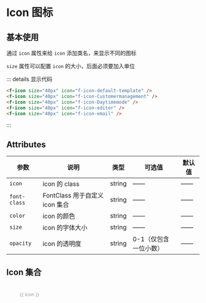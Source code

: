 # Icon 图标

## 基本使用

通过 `icon` 属性来给 `icon` 添加类名，来显示不同的图标

`size` 属性可以配置 `icon` 的大小，后面必须要加入单位

<f-icon size="40px" icon="f-icon-default-template" />
<f-icon size="40px" icon="f-icon-Customermanagement" />
<f-icon size="40px" icon="f-icon-Daytimemode" />
<f-icon size="40px" icon="f-icon-editor" />
<f-icon size="40px" icon="f-icon-email" />

::: details 显示代码

```html
<f-icon size="40px" icon="f-icon-default-template" />
<f-icon size="40px" icon="f-icon-Customermanagement" />
<f-icon size="40px" icon="f-icon-Daytimemode" />
<f-icon size="40px" icon="f-icon-editor" />
<f-icon size="40px" icon="f-icon-email" />
```

:::

## Attributes

| 参数         | 说明                           | 类型   | 可选值                | 默认值 |
| ------------ | ------------------------------ | ------ | --------------------- | ------ |
| `icon`       | icon 的 class                  | string | ——                    | ——     |
| `font-class` | FontClass 用于自定义 icon 集合 | string | ——                    | ——     |
| `color`      | icon 的颜色                    | string | ——                    | ——     |
| `size`       | icon 的字体大小                | string | ——                    | ——     |
| `opacity`    | icon 的透明度                  | string | 0-1（仅包含一位小数） | ——     |

## Icon 集合

<div class="icon_list">
  <div class="icon_box" v-for="(icon, index) in iconLists" :key="index">
    <f-icon size="40px" :icon="icon" />
    <span>{{ icon }}</span>
  </div>
</div>

<style lang="scss" scoped>
.icon_list {
  display: flex;
  flex-wrap: wrap;
  .icon_box {
    cursor: pointer;
    width: 120px;
    display: inline-flex;
    justify-content: center;
    align-items: center;
    flex-direction: column;
    padding: 10px;
    box-sizing: border-box;
    span {
      word-break: break-all;
      text-align: center;
      margin-top: 10px;
      display: inline-block;
      font-size: 12px;
      height: 36px;
      color: rgb(153, 150, 150);
    }
    &:hover {
      transition: 0.3s;
      background: #f4f5f5;
      span,
      .f-icon {
        color: #2d5af1;
      }
    }
  }
}
</style>

<script setup>
const iconLists = [
  'f-icon-xuanzhuan-2',
  'f-icon-xuanzhuan-1',
  'f-icon-suoxiao',
  'f-icon-fangda',
  'f-icon-loading1',
  'f-icon-loading4',
  'f-icon-loading5',
  'f-icon-loading6',
  'f-icon-loading7',
  'f-icon-loading8',
  'f-icon-loading2',
  'f-icon-loading3',
  'f-icon-years-fill',
  'f-icon-add-cart-fill',
  'f-icon-add-fill',
  'f-icon-all-fill1',
  'f-icon-ashbin-fill',
  'f-icon-calendar-fill',
  'f-icon-bad-fill',
  'f-icon-bussiness-man-fill',
  'f-icon-atm-fill',
  'f-icon-cart-full-fill',
  'f-icon-cart-Empty-fill',
  'f-icon-cameraswitching-fill',
  'f-icon-atm-away-fill',
  'f-icon-certified-supplier-fill',
  'f-icon-calculator-fill',
  'f-icon-clock-fill',
  'f-icon-ali-clould-fill',
  'f-icon-color-fill',
  'f-icon-coupons-fill',
  'f-icon-cecurity-protection-fill',
  'f-icon-credit-level-fill',
  'f-icon-default-template-fill',
  'f-icon-auto',
  'f-icon-CurrencyConverter-fill',
  'f-icon-all',
  'f-icon-Customermanagement-fill',
  'f-icon-bussiness-man',
  'f-icon-discounts-fill',
  'f-icon-component',
  'f-icon-Daytimemode-fill',
  'f-icon-code',
  'f-icon-cry-fill',
  'f-icon-copy',
  'f-icon-email-fill',
  'f-icon-dollar',
  'f-icon-filter-fill',
  'f-icon-history',
  'f-icon-folder-fill',
  'f-icon-editor',
  'f-icon-feeds-fill',
  'f-icon-data',
  'f-icon-gold-supplie-fill',
  'f-icon-gift',
  'f-icon-form-fill',
  'f-icon-integral',
  'f-icon-camera-fill',
  'f-icon-nav-list',
  'f-icon-good-fill',
  'f-icon-pic',
  'f-icon-image-text-fill',
  'f-icon-Notvisible',
  'f-icon-inspection-fill',
  'f-icon-play',
  'f-icon-hot-fill',
  'f-icon-rising',
  'f-icon-company-fill',
  'f-icon-QRcode',
  'f-icon-discount-fill',
  'f-icon-rmb',
  'f-icon-insurance-fill',
  'f-icon-similar-product',
  'f-icon-inquiry-template-fill',
  'f-icon-Exportservices',
  'f-icon-leftbutton-fill',
  'f-icon-sendinquiry',
  'f-icon-integral-fill1',
  'f-icon-all-fill',
  'f-icon-help1',
  'f-icon-favorites-fill',
  'f-icon-listing-content-fill',
  'f-icon-integral-fill',
  'f-icon-logistic-logo-fill',
  'f-icon-namecard-fill',
  'f-icon-Moneymanagement-fill',
  'f-icon-pic-fill',
  'f-icon-manage-order-fill',
  'f-icon-play-fill',
  'f-icon-prompt-fill',
  'f-icon-logistics-icon-fill',
  'f-icon-stop-fill',
  'f-icon-Newuserzone-fill',
  'f-icon-column',
  'f-icon-notice-fill',
  'f-icon-add-account',
  'f-icon-mute',
  'f-icon-column1',
  'f-icon-map1',
  'f-icon-add',
  'f-icon-play-fill1',
  'f-icon-agriculture',
  'f-icon-phone1',
  'f-icon-years',
  'f-icon-pin-fill',
  'f-icon-add-cart',
  'f-icon-rankinglist-fill',
  'f-icon-arrow-right',
  'f-icon-reduce-fill',
  'f-icon-arrow-left',
  'f-icon-reeor-fill',
  'f-icon-apparel',
  'f-icon-pic-fill1',
  'f-icon-all1',
  'f-icon-rankinglist',
  'f-icon-arrow-up',
  'f-icon-product1',
  'f-icon-ascending',
  'f-icon-prompt-fill1',
  'f-icon-ashbin',
  'f-icon-resonserate-fill',
  'f-icon-bad',
  'f-icon-remind-fill',
  'f-icon-attachent',
  'f-icon-Rightbutton-fill',
  'f-icon-browse',
  'f-icon-searchcart-fill',
  'f-icon-beauty',
  'f-icon-salescenter-fill',
  'f-icon-atm-away',
  'f-icon-save-fill',
  'f-icon-assessed-badge',
  'f-icon-security-fill',
  'f-icon-auto1',
  'f-icon-Similarproducts-fill',
  'f-icon-bags',
  'f-icon-signboard-fill',
  'f-icon-calendar',
  'f-icon-service-fill',
  'f-icon-cart-full',
  'f-icon-store-fill',
  'f-icon-calculator',
  'f-icon-smile-fill',
  'f-icon-cameraswitching',
  'f-icon-success-fill',
  'f-icon-cecurity-protection',
  'f-icon-sound-filling-fill',
  'f-icon-category',
  'f-icon-sound-Mute1',
  'f-icon-close',
  'f-icon-suspended-fill',
  'f-icon-certified-supplier',
  'f-icon-vip-fill',
  'f-icon-cart-Empty',
  'f-icon-set1',
  'f-icon-code1',
  'f-icon-Top-fill',
  'f-icon-color',
  'f-icon-viewlarger1',
  'f-icon-conditions',
  'f-icon-voice-fill',
  'f-icon-confirm',
  'f-icon-warning-fill',
  'f-icon-company',
  'f-icon-video1',
  'f-icon-ali-clould',
  'f-icon-template-fill',
  'f-icon-copy1',
  'f-icon-Exportservices-fill',
  'f-icon-credit-level',
  'f-icon-brand-fill',
  'f-icon-coupons',
  'f-icon-collection',
  'f-icon-connections',
  'f-icon-consumption-fill',
  'f-icon-cry',
  'f-icon-collection-fill',
  'f-icon-costoms-alearance',
  'f-icon-brand',
  'f-icon-clock',
  'f-icon-topraning-fill',
  'f-icon-CurrencyConverter',
  'f-icon-consumption',
  'f-icon-cut',
  'f-icon-topraning',
  'f-icon-data1',
  'f-icon-messagecenter-fill',
  'f-icon-Customermanagement',
  'f-icon-quick',
  'f-icon-descending',
  'f-icon-writing',
  'f-icon-double-arro-right',
  'f-icon-Hometextile',
  'f-icon-customization',
  'f-icon-home',
  'f-icon-double-arrow-left',
  'f-icon-sendinquiry-fill',
  'f-icon-discount',
  'f-icon-comments-fill',
  'f-icon-download',
  'f-icon-account-fill',
  'f-icon-dollar1',
  'f-icon-feed-logo-fill',
  'f-icon-default-template',
  'f-icon-feed-logo',
  'f-icon-editor1',
  'f-icon-home-fill',
  'f-icon-eletrical',
  'f-icon-add-select',
  'f-icon-electronics',
  'f-icon-sami-select',
  'f-icon-etrical-equipm',
  'f-icon-camera',
  'f-icon-ellipsis',
  'f-icon-arrow-down',
  'f-icon-email',
  'f-icon-account',
  'f-icon-falling',
  'f-icon-comments',
  'f-icon-earth',
  'f-icon-cart-Empty1',
  'f-icon-filter',
  'f-icon-favorites',
  'f-icon-furniture',
  'f-icon-order',
  'f-icon-folder',
  'f-icon-search',
  'f-icon-feeds',
  'f-icon-trade-assurance',
  'f-icon-history1',
  'f-icon-usercenter1',
  'f-icon-hardware',
  'f-icon-tradingdata',
  'f-icon-help',
  'f-icon-microphone',
  'f-icon-good',
  'f-icon-banzhengfuwu',
  'f-icon-Householdappliances',
  'f-icon-cangku',
  'f-icon-gift1',
  'f-icon-jizhuangxiang',
  'f-icon-form',
  'f-icon-jiaobiao',
  'f-icon-image-text',
  'f-icon-kehupandian',
  'f-icon-hot',
  'f-icon-dongtai',
  'f-icon-inspection',
  'f-icon-shangchuan',
  'f-icon-leftbutton',
  'f-icon-tongguan',
  'f-icon-jewelry',
  'f-icon-background-color',
  'f-icon-ipad',
  'f-icon-cascades',
  'f-icon-leftarrow',
  'f-icon-beijing',
  'f-icon-integral1',
  'f-icon-bold',
  'f-icon-kitchen',
  'f-icon-zijin',
  'f-icon-inquiry-template',
  'f-icon-centeralignment',
  'f-icon-link',
  'f-icon-click',
  'f-icon-libra',
  'f-icon-aspjiesuan',
  'f-icon-loading',
  'f-icon-flag',
  'f-icon-falg-fill',
  'f-icon-lights',
  'f-icon-Fee',
  'f-icon-logistics-icon',
  'f-icon-Foreigncurrency',
  'f-icon-messagecenter',
  'f-icon-guanliyuan',
  'f-icon-mobile-phone',
  'f-icon-language',
  'f-icon-manage-order',
  'f-icon-leftalignment',
  'f-icon-move',
  'f-icon-extra-inquiries',
  'f-icon-Moneymanagement',
  'f-icon-pcm',
  'f-icon-namecard',
  'f-icon-reducecell',
  'f-icon-map',
  'f-icon-rightalignment',
  'f-icon-Newuserzone',
  'f-icon-pointerleft',
  'f-icon-multi-language',
  'f-icon-square',
  'f-icon-office',
  'f-icon-tag-subscript',
  'f-icon-notice',
  'f-icon-danjuzhuanhuan',
  'f-icon-ontimeshipment',
  'f-icon-Transfermoney',
  'f-icon-office-supplies',
  'f-icon-under-line',
  'f-icon-password',
  'f-icon-xiakuangxian',
  'f-icon-Notvisible1',
  'f-icon-shouqi',
  'f-icon-operation',
  'f-icon-zhankai',
  'f-icon-packaging',
  'f-icon-tongxunlu',
  'f-icon-online-tracking',
  'f-icon-yiguanzhugongyingshang',
  'f-icon-packing-labeling',
  'f-icon-goumaipianhao',
  'f-icon-phone',
  'f-icon-Subscribe',
  'f-icon-pic1',
  'f-icon-becomeagoldsupplier',
  'f-icon-pin',
  'f-icon-new',
  'f-icon-play1',
  'f-icon-free',
  'f-icon-logistic-logo',
  'f-icon-cad-fill',
  'f-icon-print',
  'f-icon-robot',
  'f-icon-product',
  'f-icon-inspection1',
  'f-icon-machinery',
  'f-icon-block',
  'f-icon-process',
  'f-icon-shouhuoicon',
  'f-icon-prompt',
  'f-icon-QRcode1',
  'f-icon-reeor',
  'f-icon-reduce',
  'f-icon-Non-staplefood',
  'f-icon-rejected-order',
  'f-icon-resonserate',
  'f-icon-remind',
  'f-icon-responsetime',
  'f-icon-return',
  'f-icon-paylater',
  'f-icon-rising1',
  'f-icon-Rightarrow',
  'f-icon-rmb1',
  'f-icon-RFQ-logo',
  'f-icon-save',
  'f-icon-scanning',
  'f-icon-security',
  'f-icon-salescenter',
  'f-icon-seleted',
  'f-icon-searchcart',
  'f-icon-raw',
  'f-icon-service',
  'f-icon-share',
  'f-icon-signboard',
  'f-icon-shuffling-banner',
  'f-icon-Rightbutton',
  'f-icon-sorting',
  'f-icon-sound-Mute',
  'f-icon-Similarproducts',
  'f-icon-sound-filling',
  'f-icon-suggest',
  'f-icon-stop',
  'f-icon-success',
  'f-icon-supplier-features',
  'f-icon-switch',
  'f-icon-survey',
  'f-icon-template',
  'f-icon-text',
  'f-icon-suspended',
  'f-icon-task-management',
  'f-icon-tool',
  'f-icon-Top',
  'f-icon-smile',
  'f-icon-textile-products',
  'f-icon-tradealert',
  'f-icon-topsales',
  'f-icon-tradingvolume',
  'f-icon-training',
  'f-icon-upload',
  'f-icon-RFQ-word',
  'f-icon-viewlarger',
  'f-icon-viewgallery',
  'f-icon-vehivles',
  'f-icon-trust',
  'f-icon-warning',
  'f-icon-warehouse',
  'f-icon-shoes',
  'f-icon-video',
  'f-icon-viewlist',
  'f-icon-set',
  'f-icon-store',
  'f-icon-tool-hardware',
  'f-icon-vs',
  'f-icon-toy',
  'f-icon-sport',
  'f-icon-creditcard',
  'f-icon-contacts',
  'f-icon-checkstand',
  'f-icon-aviation',
  'f-icon-Daytimemode',
  'f-icon-infantmom',
  'f-icon-discounts',
  'f-icon-invoice',
  'f-icon-insurance',
  'f-icon-nightmode',
  'f-icon-usercenter',
  'f-icon-unlock',
  'f-icon-vip',
  'f-icon-wallet',
  'f-icon-landtransportation',
  'f-icon-voice',
  'f-icon-exchangerate',
  'f-icon-contacts-fill',
  'f-icon-add-account1'
]
</script>
